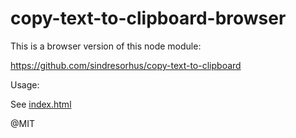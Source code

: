 # copy-text-to-clipboard-browser

This is a browser version of this node module: 

https://github.com/sindresorhus/copy-text-to-clipboard

Usage: 

See [index.html](index.html)

@MIT

